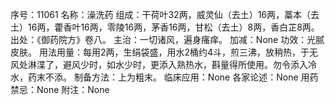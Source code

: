 序号：11061
名称：澡洗药
组成：干荷叶32两，威灵仙（去土）16两，藁本（去土）16两，藿香叶16两，零陵16两，茅香16两，甘松（去土）8两，香白芷8两。
出处：《御药院方》卷八。
主治：一切诸风，遍身瘙痒。
加减：None
功效：光腻皮肤。
用法用量：每用2两，生绢袋盛，用水2桶约4斗，煎三沸，放稍热，于无风处淋渫了，避风少时，如水少时，更添入熟热水，斟量得所使用。勿令添入冷水，药末不添。
制备方法：上为粗末。
临床应用：None
各家论述：None
用药禁忌：None
附注：None
